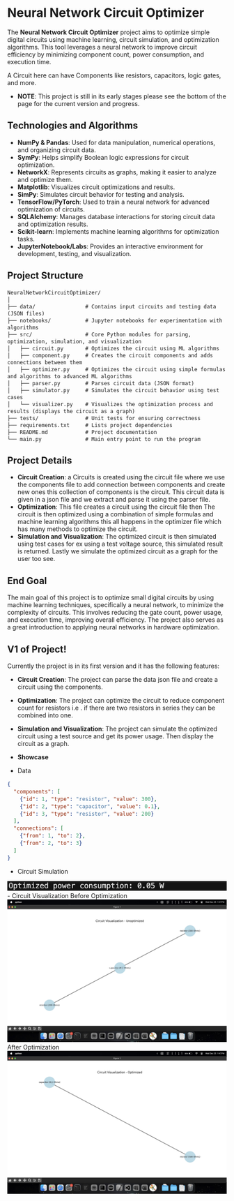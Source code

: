 # Neural Network Circuit Optimizer 

The **Neural Network Circuit Optimizer** project aims to optimize simple digital circuits using machine learning, circuit simulation, and optimization algorithms. This tool leverages a neural network to improve circuit efficiency by minimizing component count, power consumption, and execution time.

A Circuit here can have Components like resistors, capacitors, logic gates, and more. 

- **NOTE**: This project is still in its early stages please see the bottom of the page for the current version and progress.

## Technologies and Algorithms

- **NumPy & Pandas**: Used for data manipulation, numerical operations, and organizing circuit data.
- **SymPy**: Helps simplify Boolean logic expressions for circuit optimization.
- **NetworkX**: Represents circuits as graphs, making it easier to analyze and optimize them.
- **Matplotlib**: Visualizes circuit optimizations and results.
- **SimPy**: Simulates circuit behavior for testing and analysis.
- **TensorFlow/PyTorch**: Used to train a neural network for advanced optimization of circuits.
- **SQLAlchemy**: Manages database interactions for storing circuit data and optimization results.
- **Scikit-learn**: Implements machine learning algorithms for optimization tasks.
- **JupyterNotebook/Labs**: Provides an interactive environment for development, testing, and visualization.

## Project Structure

```
NeuralNetworkCircuitOptimizer/
│
├── data/                # Contains input circuits and testing data (JSON files)
├── notebooks/           # Jupyter notebooks for experimentation with algorithms
├── src/                 # Core Python modules for parsing, optimization, simulation, and visualization
│   ├── circuit.py       # Optimizes the circuit using ML algorithms
│   ├── component.py     # Creates the circuit components and adds connections between them
│   ├── optimizer.py     # Optimizes the circuit using simple formulas and algorithms to advanced ML algorithms
│   ├── parser.py        # Parses circuit data (JSON format)
│   ├── simulator.py     # Simulates the circuit behavior using test cases
│   └── visualizer.py    # Visualizes the optimization process and results (displays the circuit as a graph)
├── tests/               # Unit tests for ensuring correctness
├── requirements.txt     # Lists project dependencies
├── README.md            # Project documentation
└── main.py              # Main entry point to run the program
```

## Project Details

- **Circuit Creation**: a Circuits is created using the circuit file where we use the components file to add connection between components and create new ones this collection of components is the circuit. This circuit data is given in a json file and we extract and parse it using the parser file.
- **Optimization**: This file creates a circuit using the circuit file then The circuit is then optimized using a combination of simple formulas and machine learning algorithms this all happens in the optimizer file which has many methods to optimize the circuit.
- **Simulation and Visualization**: The optimized circuit is then simulated using test cases for ex using a test voltage source, this simulated result is returned. Lastly we simulate the optimized circuit as a graph for the user too see.

## End Goal

The main goal of this project is to optimize small digital circuits by using machine learning techniques, specifically a neural network, to minimize the complexity of circuits. This involves reducing the gate count, power usage, and execution time, improving overall efficiency. The project also serves as a great introduction to applying neural networks in hardware optimization.

## V1 of Project! 

Currently the project is in its first version and it has the following features:
- **Circuit Creation**: The project can parse the data json file and create a circuit using the components.
- **Optimization**: The project can optimize the circuit to reduce component count for resistors i.e . if there are two resistors in series they can be combined into one.
- **Simulation and Visualization**: The project can simulate the optimized circuit using a test source and get its power usage. Then display the circuit as a graph.

- **Showcase**
- Data
```json
{
  "components": [
    {"id": 1, "type": "resistor", "value": 300},
    {"id": 2, "type": "capacitor", "value": 0.1},
    {"id": 3, "type": "resistor", "value": 200}
  ],
  "connections": [
    {"from": 1, "to": 2},
    {"from": 2, "to": 3}
  ]
}
```
- Circuit Simulation 
<img src="./assets/power.png" alt="Home" width="600" height="auto" />
- Circuit Visualization
Before Optimization
<img src="./assets/unop.jpeg" alt="Home" width="600" height="auto" />
After Optimization
<img src="./assets/op.jpeg" alt="Home" width="600" height="auto" />




